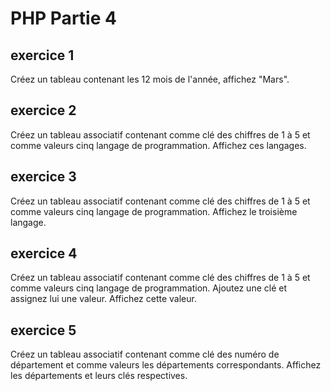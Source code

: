 # PHP Partie 4

## exercice 1

Créez un tableau contenant les 12 mois de l'année, affichez "Mars".

## exercice 2

Créez un tableau associatif contenant comme clé des chiffres de 1 à 5 et comme valeurs cinq langage de programmation. Affichez ces langages.

## exercice 3

Créez un tableau associatif contenant comme clé des chiffres de 1 à 5 et comme valeurs cinq langage de programmation. Affichez le troisième langage.

## exercice 4

Créez un tableau associatif contenant comme clé des chiffres de 1 à 5 et comme valeurs cinq langage de programmation. Ajoutez une clé et assignez lui une valeur. Affichez cette valeur.


## exercice 5

Créez un tableau associatif contenant comme clé des numéro de département et comme valeurs les départements correspondants. Affichez les départements et leurs clés respectives.




